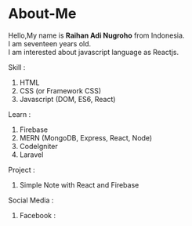 # About-Me
Hello,My name is **Raihan Adi Nugroho** from Indonesia.<br>
I am seventeen years old.<br>
I am interested about javascript language as Reactjs.<br>

Skill :
1. HTML
2. CSS (or Framework CSS)
3. Javascript (DOM, ES6, React)

Learn : <br>
1. Firebase
2. MERN (MongoDB, Express, React, Node)
3. CodeIgniter
4. Laravel

Project :
1. Simple Note with React and Firebase

Social Media :
1. Facebook : 
